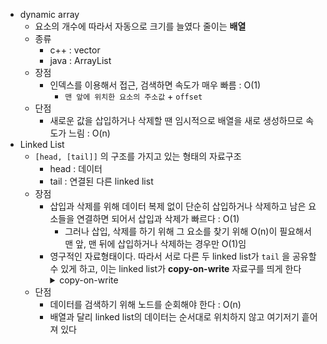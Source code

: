 - dynamic array
  - 요소의 개수에 따라서 자동으로 크기를 늘였다 줄이는 **배열**
  - 종류
    - c++ : vector
    - java : ArrayList
  - 장점
    - 인덱스를 이용해서 접근, 검색하면 속도가 매우 빠름 : O(1)
      - `맨 앞에 위치한 요소의 주소값` + `offset`
  - 단점
    - 새로운 값을 삽입하거나 삭제할 땐 임시적으로 배열을 새로 생성하므로 속도가 느림 : O(n)
- Linked List
  - `[head, [tail]]` 의 구조를 가지고 있는 형태의 자료구조
    - head : 데이터
    - tail : 연결된 다른 linked list
  - 장점
    - 삽입과 삭제를 위해 데이터 복제 없이 단순히 삽입하거나 삭제하고 남은 요소들을 연결하면 되어서 삽입과 삭제가 빠르다 : O(1)
      - 그러나 삽입, 삭제를 하기 위해 그 요소를 찾기 위해 O(n)이 필요해서 맨 앞, 맨 뒤에 삽입하거나 삭제하는 경우만 O(1)임
    - 영구적인 자료형태이다. 따라서 서로 다른 두 linked list가 `tail` 을 공유할 수 있게 하고, 이는 linked list가 **copy-on-write** 자료구를 띄게 한다
        <details>
        <summary>copy-on-write</summary>
        <div markdown="1">
        분명 처리되고 있는 프로세스들 중에는 같은 Resource를 공유하는 경우가 종종 있다. 물론 각각이 Resource 영역을 두고 처리하는 것이 가장 이상적이겠지만, Resource 영역이라는 것이 한정되어 있기 때문에 상황에 따라서는 공유가 되어야 한다. 하지만 문제는 공유하는 주체인 프로세스 중 하나가 이 Resource에 대해서 임의의 수정을 요구하는데서 발생한다. 물론 그 주체 프로세스는 자신의 필요에 따라 수정하는 것이기 때문에 동작에 별 영향을 받지 않는다. 하지만 이걸 같이 공유하는 다른 프로세스의 입장에서 보면 수정되기 이전의 Resource가 어쩌면 동작에 있어서 중요한 역할을 차지 할 수도 있는 것이다. 결국 주체 프로세스가 Resource를 수정하고 난 이후에는 상황에 따라서 다른 프로세스의 동작에 영향을 줄 수 있다는 것이다.
        Copy On Write는 이런 상황을 막기 위해 적용되는 방법이다. 평소에는 Resource를 공유하다가도 위의 상황처럼 Resource를 수정할 경우가 발생하면 이전 Resource의 복사본을 쓰게끔 하는 것이다. 그 후에 각각의 프로세서의 포인터를 변경만 시켜주면 이전과 같이 원활하게 동작하도록 보장하는 방안이다.
        </div>
        </details>
  - 단점
    - 데이터를 검색하기 위해 노드를 순회해야 한다 : O(n)
    - 배열과 달리 linked list의 데이터는 순서대로 위치하지 않고 여기저기 흩어져 있다
